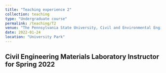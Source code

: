 ```yaml
---
title: "Teaching experience 2"
collection: teaching
type: "Undergraduate course"
permalink: /teaching/T2
venue: "The Pennsylvania State University, Civil and Environmental Engineering"
date: 2022-01-24
location: "University Park"
---
```

Civil Engineering Materials Laboratory
Instructor for Spring 2022
----
